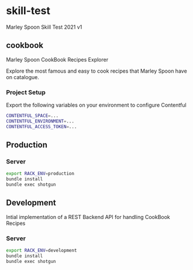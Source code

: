# skill-test
Marley Spoon Skill Test 2021 v1

## cookbook

Marley Spoon CookBook Recipes Explorer

Explore the most famous and easy to cook recipes that Marley Spoon have on catalogue.

### Project Setup

Export the following variables on your environment to configure Contentful

```bash
CONTENTFUL_SPACE=...
CONTENTFUL_ENVIRONMENT=...
CONTENTFUL_ACCESS_TOKEN=...
```

## Production

### Server

```bash
export RACK_ENV=production
bundle install
bundle exec shotgun
```


## Development

Intial implementation of a REST Backend API for handling CookBook Recipes

### Server

```bash
export RACK_ENV=development
bundle install
bundle exec shotgun
```
